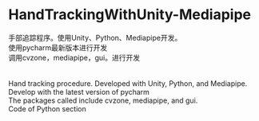 # HandTrackingWithUnity-Mediapipe
手部追踪程序。使用Unity、Python、Mediapipe开发。 
<br>
使用pycharm最新版本进行开发
<br>
调用cvzone，mediapipe，gui。进行开发
<br>
<br>
<br>
Hand tracking procedure. Developed with Unity, Python, and Mediapipe.
<br>
Develop with the latest version of pycharm
<br>
The packages called include cvzone, mediapipe, and gui.
<br>
Code of Python section
